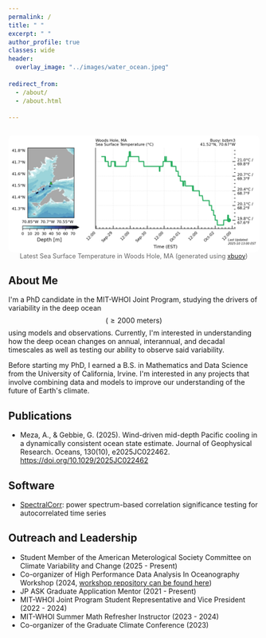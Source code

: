 ```yaml
---
permalink: /
title: " "
excerpt: " "
author_profile: true
classes: wide
header:
  overlay_image: "../images/water_ocean.jpeg"

redirect_from: 
  - /about/
  - /about.html

---
```


<figure style="text-align: center; margin: 2em auto;">
  <img
    src="/images/temperature_plot.png"
    alt="Latest Sea Surface Temperature in Woods Hole, MA (generated using xbuoy)"
    style="display: block; margin: 0 auto; max-width: 100%; border-radius: 8px;"
  />
  <figcaption style="font-size: 0.9em; color: #666;">
    Latest Sea Surface Temperature in Woods Hole, MA
    (generated using <a href="https://github.com/anthony-meza/xbuoy" target="_blank" rel="noopener">xbuoy</a>)
  </figcaption>
</figure>

## About Me
I'm a PhD candidate in the MIT-WHOI Joint Program, studying the drivers of variability in the deep ocean $$(\geq 2000 \textrm{ meters})$$ using models and observations. Currently, I'm interested in understanding how the deep ocean changes on annual, interannual, and decadal timescales as well as testing our ability to observe said variability.

Before starting my PhD, I earned a B.S. in Mathematics and Data Science from the University of California, Irvine. I'm interested in any projects that involve combining data and models to improve our understanding of the future of Earth's climate. 

## Publications
- Meza, A., & Gebbie, G. (2025). Wind-driven mid-depth Pacific cooling in a dynamically consistent ocean state estimate. Journal of Geophysical Research. Oceans, 130(10), e2025JC022462. https://doi.org/10.1029/2025JC022462

## Software 
- [SpectralCorr](https://github.com/anthony-meza/SpectralCorr.git): power spectrum-based correlation significance testing for autocorrelated time series
  
## Outreach and Leadership
  - Student Member of the American Meterological Society Committee on Climate Variability and Change (2025 - Present) 
  - Co-organizer of High Performance Data Analysis In Oceanography Workshop (2024, [workshop repository can be found here](https://github.com/anthony-meza/WHOI-PO-HPC)) 
  - JP ASK Graduate Application Mentor (2021 - Present)
  - MIT-WHOI Joint Program Student Representative and Vice President (2022 - 2024)
  - MIT-WHOI Summer Math Refresher Instructor (2023 - 2024)
  - Co-organizer of the Graduate Climate Conference (2023)


